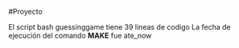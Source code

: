#Proyecto

El script bash guessinggame tiene 39 lineas de codigo
La fecha de ejecución del comando **MAKE** fue ate_now
